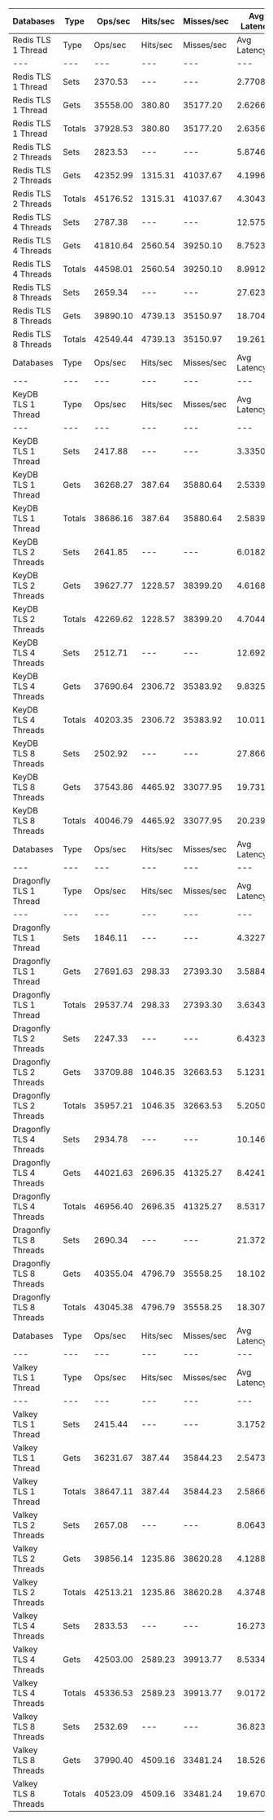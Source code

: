 | Databases | Type | Ops/sec | Hits/sec | Misses/sec | Avg Latency | p50 Latency | p99 Latency | p99.9 Latency | KB/sec |
| --- | --- | --- | --- | --- | --- | --- | --- | --- | --- |
| Redis TLS 1 Thread | Type | Ops/sec | Hits/sec | Misses/sec | Avg Latency | p50 Latency | p99 Latency | p99.9 Latency | KB/sec |
| --- | --- | --- | --- | --- | --- | --- | --- | --- | --- |
Redis TLS 1 Thread | Sets | 2370.53 | --- | --- | 2.77082 | 2.63900 | 7.93500 | 24.95900 | 2481.64 |
Redis TLS 1 Thread | Gets | 35558.00 | 380.80 | 35177.20 | 2.62662 | 2.55900 | 5.85500 | 10.43100 | 1736.31 |
Redis TLS 1 Thread | Totals | 37928.53 | 380.80 | 35177.20 | 2.63563 | 2.55900 | 5.91900 | 11.39100 | 4217.94 |
Redis TLS 2 Threads | Sets | 2823.53 | --- | --- | 5.87462 | 4.12700 | 11.07100 | 319.48700 | 2955.87 |
Redis TLS 2 Threads | Gets | 42352.99 | 1315.31 | 41037.67 | 4.19967 | 4.03100 | 9.47100 | 12.03100 | 2933.21 |
Redis TLS 2 Threads | Totals | 45176.52 | 1315.31 | 41037.67 | 4.30435 | 4.03100 | 9.53500 | 12.54300 | 5889.08 |
Redis TLS 4 Threads | Sets | 2787.38 | --- | --- | 12.57500 | 8.70300 | 24.19100 | 724.99100 | 2918.01 |
Redis TLS 4 Threads | Gets | 41810.64 | 2560.54 | 39250.10 | 8.75233 | 8.25500 | 20.22300 | 25.98300 | 4162.65 |
Redis TLS 4 Threads | Totals | 44598.01 | 2560.54 | 39250.10 | 8.99125 | 8.25500 | 20.47900 | 28.03100 | 7080.66 |
Redis TLS 8 Threads | Sets | 2659.34 | --- | --- | 27.62362 | 19.07100 | 52.47900 | 1490.94300 | 2783.98 |
Redis TLS 8 Threads | Gets | 39890.10 | 4739.13 | 35150.97 | 18.70428 | 17.53500 | 42.49500 | 55.29500 | 6276.62 |
Redis TLS 8 Threads | Totals | 42549.44 | 4739.13 | 35150.97 | 19.26174 | 17.66300 | 43.00700 | 59.39100 | 9060.60 |
| Databases | Type | Ops/sec | Hits/sec | Misses/sec | Avg Latency | p50 Latency | p99 Latency | p99.9 Latency | KB/sec |
| --- | --- | --- | --- | --- | --- | --- | --- | --- | --- |
| KeyDB TLS 1 Thread | Type | Ops/sec | Hits/sec | Misses/sec | Avg Latency | p50 Latency | p99 Latency | p99.9 Latency | KB/sec |
| --- | --- | --- | --- | --- | --- | --- | --- | --- | --- |
KeyDB TLS 1 Thread | Sets | 2417.88 | --- | --- | 3.33501 | 2.49500 | 5.50300 | 150.52700 | 2531.21 |
KeyDB TLS 1 Thread | Gets | 36268.27 | 387.64 | 35880.64 | 2.53392 | 2.38300 | 4.28700 | 5.56700 | 1770.22 |
KeyDB TLS 1 Thread | Totals | 38686.16 | 387.64 | 35880.64 | 2.58399 | 2.38300 | 4.31900 | 6.04700 | 4301.42 |
KeyDB TLS 2 Threads | Sets | 2641.85 | --- | --- | 6.01826 | 4.47900 | 18.04700 | 224.25500 | 2765.67 |
KeyDB TLS 2 Threads | Gets | 39627.77 | 1228.57 | 38399.20 | 4.61683 | 4.28700 | 11.83900 | 16.06300 | 2742.35 |
KeyDB TLS 2 Threads | Totals | 42269.62 | 1228.57 | 38399.20 | 4.70442 | 4.28700 | 12.15900 | 18.68700 | 5508.02 |
KeyDB TLS 4 Threads | Sets | 2512.71 | --- | --- | 12.69266 | 10.30300 | 33.53500 | 358.39900 | 2630.48 |
KeyDB TLS 4 Threads | Gets | 37690.64 | 2306.72 | 35383.92 | 9.83255 | 9.21500 | 23.93500 | 34.81500 | 3750.95 |
KeyDB TLS 4 Threads | Totals | 40203.35 | 2306.72 | 35383.92 | 10.01131 | 9.27900 | 24.57500 | 38.39900 | 6381.43 |
KeyDB TLS 8 Threads | Sets | 2502.92 | --- | --- | 27.86665 | 23.16700 | 59.39100 | 839.67900 | 2620.23 |
KeyDB TLS 8 Threads | Gets | 37543.86 | 4465.92 | 33077.95 | 19.73144 | 18.81500 | 41.98300 | 51.96700 | 5912.99 |
KeyDB TLS 8 Threads | Totals | 40046.79 | 4465.92 | 33077.95 | 20.23989 | 19.07100 | 43.26300 | 57.85500 | 8533.23 |
| Databases | Type | Ops/sec | Hits/sec | Misses/sec | Avg Latency | p50 Latency | p99 Latency | p99.9 Latency | KB/sec |
| --- | --- | --- | --- | --- | --- | --- | --- | --- | --- |
| Dragonfly TLS 1 Thread | Type | Ops/sec | Hits/sec | Misses/sec | Avg Latency | p50 Latency | p99 Latency | p99.9 Latency | KB/sec |
| --- | --- | --- | --- | --- | --- | --- | --- | --- | --- |
Dragonfly TLS 1 Thread | Sets | 1846.11 | --- | --- | 4.32276 | 3.69500 | 7.58300 | 157.69500 | 1932.63 |
Dragonfly TLS 1 Thread | Gets | 27691.63 | 298.33 | 27393.30 | 3.58840 | 3.67900 | 6.97500 | 7.71100 | 1353.97 |
Dragonfly TLS 1 Thread | Totals | 29537.74 | 298.33 | 27393.30 | 3.63430 | 3.67900 | 7.00700 | 7.93500 | 3286.60 |
Dragonfly TLS 2 Threads | Sets | 2247.33 | --- | --- | 6.43236 | 4.86300 | 11.96700 | 317.43900 | 2352.65 |
Dragonfly TLS 2 Threads | Gets | 33709.88 | 1046.35 | 32663.53 | 5.12317 | 4.83100 | 10.81500 | 12.73500 | 2334.08 |
Dragonfly TLS 2 Threads | Totals | 35957.21 | 1046.35 | 32663.53 | 5.20500 | 4.83100 | 10.81500 | 13.50300 | 4686.74 |
Dragonfly TLS 4 Threads | Sets | 2934.78 | --- | --- | 10.14676 | 7.90300 | 24.83100 | 385.02300 | 3072.32 |
Dragonfly TLS 4 Threads | Gets | 44021.63 | 2696.35 | 41325.27 | 8.42412 | 7.80700 | 20.47900 | 27.13500 | 4383.19 |
Dragonfly TLS 4 Threads | Totals | 46956.40 | 2696.35 | 41325.27 | 8.53178 | 7.80700 | 20.60700 | 28.92700 | 7455.51 |
Dragonfly TLS 8 Threads | Sets | 2690.34 | --- | --- | 21.37290 | 17.27900 | 50.17500 | 745.47100 | 2816.43 |
Dragonfly TLS 8 Threads | Gets | 40355.04 | 4796.79 | 35558.25 | 18.10282 | 17.02300 | 40.44700 | 55.03900 | 6352.20 |
Dragonfly TLS 8 Threads | Totals | 43045.38 | 4796.79 | 35558.25 | 18.30720 | 17.15100 | 40.95900 | 59.64700 | 9168.63 |
| Databases | Type | Ops/sec | Hits/sec | Misses/sec | Avg Latency | p50 Latency | p99 Latency | p99.9 Latency | KB/sec |
| --- | --- | --- | --- | --- | --- | --- | --- | --- | --- |
| Valkey TLS 1 Thread | Type | Ops/sec | Hits/sec | Misses/sec | Avg Latency | p50 Latency | p99 Latency | p99.9 Latency | KB/sec |
| --- | --- | --- | --- | --- | --- | --- | --- | --- | --- |
Valkey TLS 1 Thread | Sets | 2415.44 | --- | --- | 3.17525 | 2.91100 | 7.29500 | 58.36700 | 2528.65 |
Valkey TLS 1 Thread | Gets | 36231.67 | 387.44 | 35844.23 | 2.54738 | 2.44700 | 4.19100 | 5.59900 | 1768.62 |
Valkey TLS 1 Thread | Totals | 38647.11 | 387.44 | 35844.23 | 2.58662 | 2.44700 | 4.31900 | 6.81500 | 4297.27 |
Valkey TLS 2 Threads | Sets | 2657.08 | --- | --- | 8.06439 | 7.23100 | 10.62300 | 189.43900 | 2781.61 |
Valkey TLS 2 Threads | Gets | 39856.14 | 1235.86 | 38620.28 | 4.12886 | 3.99900 | 6.65500 | 8.38300 | 2758.37 |
Valkey TLS 2 Threads | Totals | 42513.21 | 1235.86 | 38620.28 | 4.37483 | 4.06300 | 8.44700 | 9.79100 | 5539.98 |
Valkey TLS 4 Threads | Sets | 2833.53 | --- | --- | 16.27397 | 15.35900 | 21.37500 | 255.99900 | 2966.34 |
Valkey TLS 4 Threads | Gets | 42503.00 | 2589.23 | 39913.77 | 8.53345 | 8.31900 | 13.18300 | 15.23100 | 4217.81 |
Valkey TLS 4 Threads | Totals | 45336.53 | 2589.23 | 39913.77 | 9.01723 | 8.44700 | 17.79100 | 20.60700 | 7184.15 |
Valkey TLS 8 Threads | Sets | 2532.69 | --- | --- | 36.82384 | 33.53500 | 47.87100 | 757.75900 | 2651.40 |
Valkey TLS 8 Threads | Gets | 37990.40 | 4509.16 | 33481.24 | 18.52654 | 18.04700 | 29.05500 | 34.55900 | 5973.40 |
Valkey TLS 8 Threads | Totals | 40523.09 | 4509.16 | 33481.24 | 19.67012 | 18.30300 | 38.65500 | 45.31100 | 8624.80 |
